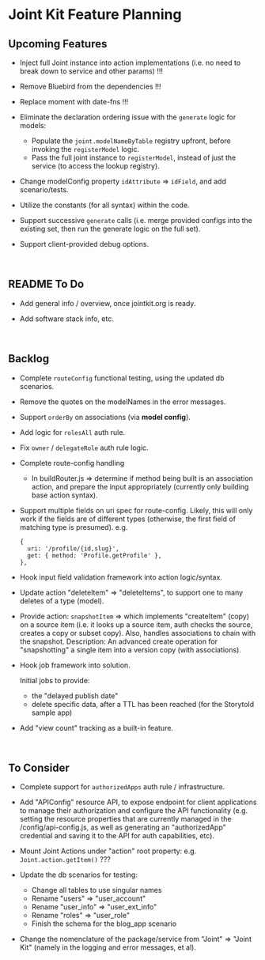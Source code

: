 # Joint Kit Feature Planning


## Upcoming Features

* Inject full Joint instance into action implementations (i.e. no need to break down to service and other params) !!!

* Remove Bluebird from the dependencies !!!

* Replace moment with date-fns !!!

* Eliminate the declaration ordering issue with the `generate` logic for models:

  - Populate the `joint.modelNameByTable` registry upfront, before invoking the
    `registerModel` logic.
  - Pass the full joint instance to `registerModel`, instead of just the service
    (to access the lookup registry).

* Change modelConfig property `idAttribute` => `idField`, and add scenario/tests.

* Utilize the constants (for all syntax) within the code.

* Support successive `generate` calls (i.e. merge provided configs into the
  existing set, then run the generate logic on the full set).

* Support client-provided debug options.

<br />

## README To Do

* Add general info / overview, once jointkit.org is ready.

* Add software stack info, etc.

<br />

## Backlog

* Complete `routeConfig` functional testing, using the updated db scenarios.

* Remove the quotes on the modelNames in the error messages.

* Support `orderBy` on associations (via <b>model config</b>).

* Add logic for `rolesAll` auth rule.

* Fix `owner` / `delegateRole` auth rule logic.

* Complete route-config handling

  - In buildRouter.js => determine if method being built is an association action,
    and prepare the input appropriately (currently only building base action syntax).

* Support multiple fields on uri spec for route-config.
  Likely, this will only work if the fields are of different types
  (otherwise, the first field of matching type is presumed).
  e.g.
  ```
  {
    uri: '/profile/{id,slug}',
    get: { method: 'Profile.getProfile' },
  },
  ```

* Hook input field validation framework into action logic/syntax.

* Update action "deleteItem" => "deleteItems", to support one to many deletes of a type (model).

* Provide action: `snapshotItem` => which implements "createItem" (copy) on a source
  item (i.e. it looks up a source item, auth checks the source, creates a copy
  or subset copy). Also, handles associations to chain with the snapshot.
  Description: An advanced create operation for "snapshotting" a single item into a version copy (with associations).

* Hook job framework into solution.

  Initial jobs to provide:
  - the "delayed publish date"
  - delete specific data, after a TTL has been reached (for the Storytold sample app)

* Add "view count" tracking as a built-in feature.

<br />

## To Consider

* Complete support for `authorizedApps` auth rule / infrastructure.

* Add "APIConfig" resource API, to expose endpoint for client applications to manage
  their authorization and configure the API functionality (e.g. setting the resource properties
  that are currently managed in the /config/api-config.js, as well as generating an
  "authorizedApp" credential and saving it to the API for auth capabilities, etc).

* Mount Joint Actions under "action" root property: e.g. `Joint.action.getItem()` ???

* Update the db scenarios for testing:

  - Change all tables to use singular names
  - Rename "users" => "user_account"
  - Rename "user_info" => "user_ext_info"
  - Rename "roles" => "user_role"
  - Finish the schema for the blog_app scenario

* Change the nomenclature of the package/service from "Joint" => "Joint Kit"
  (namely in the logging and error messages, et al).

